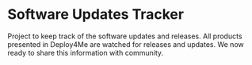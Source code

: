 # Software Updates Tracker
Project to keep track of the software updates and releases. All products presented in Deploy4Me are watched for releases and updates. We now ready to share this information with community.
